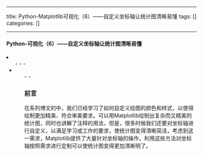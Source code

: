 
--- 
title:  Python-Matplotlib可视化（6）——自定义坐标轴让统计图清晰易懂 
tags: []
categories: [] 

---
#### Python-可视化（6）——自定义坐标轴让统计图清晰易懂

 <li> 
  <ul>
   - 
   - 
   - 
   <li> 
    <ul>
     - 
     - 
    
### 前言

在系列博文的中，我们已经学习了如何自定义绘图的颜色和样式，以使得绘制更加精美、符合审美要求。可以用Matplotlib绘制出复杂而又精美的统计图，同时也讲解了注释的用法，但是，很多时候我们还要对坐标轴进行自定义，以满足学习或工作的要求，使统计图变得清晰简洁，考虑到这一需求，Matplotlib提供了大量针对坐标轴的操作，利用这些方法对坐标轴按照需求进行定制可以使统计图变得更加清晰明了。

### 
